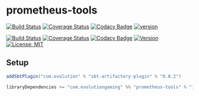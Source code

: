 # prometheus-tools
[![Build Status](https://github.com/evolution-gaming/prometheus-tools/workflows/CI/badge.svg)](https://github.com/evolution-gaming/prometheus-tools/actions?query=workflow%3ACI)
[![Coverage Status](https://coveralls.io/repos/evolution-gaming/prometheus-tools/badge.svg)](https://coveralls.io/r/evolution-gaming/prometheus-tools)
[![Codacy Badge](https://api.codacy.com/project/badge/Grade/6201774fdda6406c99e4b7c995dc966e)](https://www.codacy.com/app/evolution-gaming/prometheus-tools?utm_source=github.com&amp;utm_medium=referral&amp;utm_content=evolution-gaming/prometheus-tools&amp;utm_campaign=Badge_Grade)
[![version](https://api.bintray.com/packages/evolutiongaming/maven/prometheus-tools/images/download.svg) ](https://bintray.com/evolutiongaming/maven/prometheus-tools/_latestVersion)

[![Build Status](https://github.com/evolution-gaming/prometheus-tools/workflows/CI/badge.svg)](https://github.com/evolution-gaming/prometheus-tools/actions?query=workflow%3ACI)
[![Coverage Status](https://coveralls.io/repos/evolution-gaming/prometheus-tools/badge.svg)](https://coveralls.io/r/evolution-gaming/prometheus-tools)
[![Codacy Badge](https://api.codacy.com/project/badge/Grade/bd019acfc1f04f7aae90beee7e59e15d)](https://www.codacy.com/app/evolution-gaming/prometheus-tools?utm_source=github.com&amp;utm_medium=referral&amp;utm_content=evolution-gaming/prometheus-tools&amp;utm_campaign=Badge_Grade)
[![Version](https://img.shields.io/badge/version-click-blue)](https://evolution.jfrog.io/artifactory/api/search/latestVersion?g=com.evolutiongaming&a=prometheus-tools-actor_2.13&repos=public)
[![License: MIT](https://img.shields.io/badge/License-MIT-yellowgreen.svg)](https://opensource.org/licenses/MIT)

## Setup

```scala
addSbtPlugin("com.evolution" % "sbt-artifactory-plugin" % "0.0.2")

libraryDependencies += "com.evolutiongaming" %% "prometheus-tools" % "1.0.6"
```
